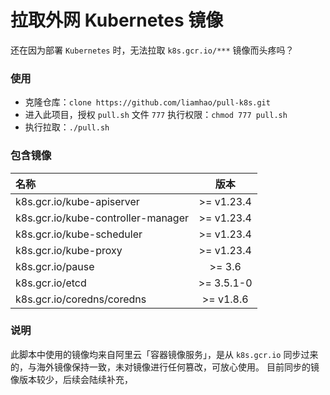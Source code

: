 # 拉取外网 Kubernetes 镜像

还在因为部署 `Kubernetes` 时，无法拉取 `k8s.gcr.io/***` 镜像而头疼吗？

### 使用

- 克隆仓库：`clone https://github.com/liamhao/pull-k8s.git`
- 进入此项目，授权 `pull.sh` 文件 `777` 执行权限：`chmod 777 pull.sh`
- 执行拉取：`./pull.sh`

### 包含镜像
| 名称 | 版本 |
| :----- | :----: |
| k8s.gcr.io/kube-apiserver | >= v1.23.4 |
| k8s.gcr.io/kube-controller-manager | >= v1.23.4 |
| k8s.gcr.io/kube-scheduler | >= v1.23.4 |
| k8s.gcr.io/kube-proxy | >= v1.23.4 |
| k8s.gcr.io/pause | >= 3.6 |
| k8s.gcr.io/etcd | >= 3.5.1-0 |
| k8s.gcr.io/coredns/coredns | >= v1.8.6 |

### 说明

此脚本中使用的镜像均来自阿里云「容器镜像服务」，是从 `k8s.gcr.io` 同步过来的，与海外镜像保持一致，未对镜像进行任何篡改，可放心使用。
目前同步的镜像版本较少，后续会陆续补充，
